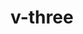 # v-three

<v-three :a="v.a">
  <v-three-mesh />
</v-three>

<v-slider v-model="v.a" max="360" step="any" />
